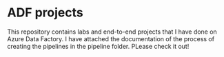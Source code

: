 # ADF projects
This repository contains labs and end-to-end projects that I have done on Azure Data Factory. 
I have attached the documentation of the process of creating the pipelines in the pipeline folder. 
PLease check it out!
